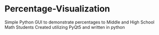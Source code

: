 # Percentage-Visualization
Simple Python GUI to demonstrate percentages to Middle and High School Math Students
Created utilizing PyQt5 and written in python
